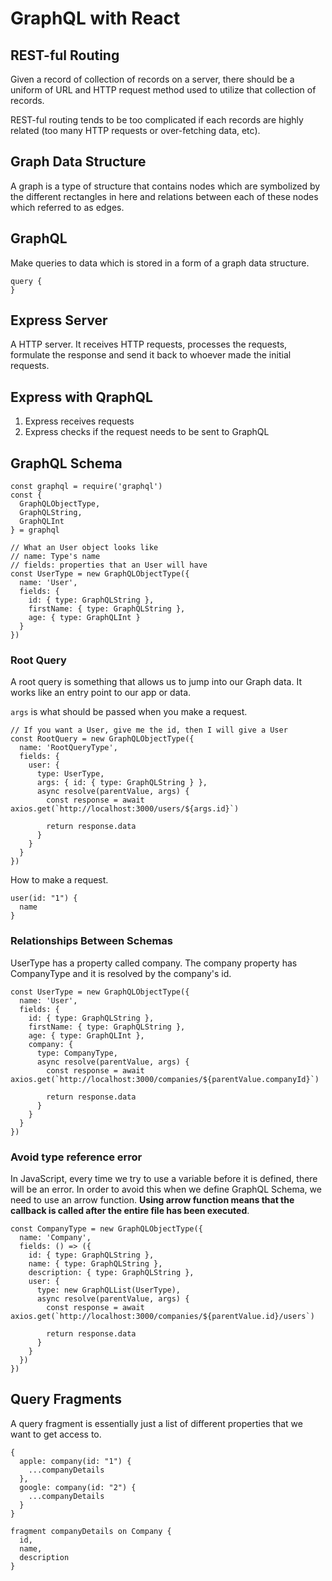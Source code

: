 # GraphQL with React

## REST-ful Routing 
Given a record of collection of records on a server, there should be a uniform of URL and HTTP request method used to utilize that collection of records.

REST-ful routing tends to be too complicated if each records are highly related (too many HTTP requests or over-fetching data, etc).

## Graph Data Structure
A graph is a type of structure that contains nodes which are symbolized by the  different rectangles in here and relations between each of these nodes which referred to  as edges.

## GraphQL
Make queries to data which is stored in a form of a graph data structure.
```
query {
}
```

## Express Server
A HTTP server. It receives HTTP requests, processes the requests, formulate the response and send it back to whoever made the initial requests.

## Express with QraphQL
1. Express receives requests 
2. Express checks if the request needs to be sent to GraphQL

## GraphQL Schema
```
const graphql = require('graphql')
const {
  GraphQLObjectType,
  GraphQLString,
  GraphQLInt
} = graphql

// What an User object looks like
// name: Type's name
// fields: properties that an User will have
const UserType = new GraphQLObjectType({
  name: 'User',
  fields: {
    id: { type: GraphQLString },
    firstName: { type: GraphQLString },
    age: { type: GraphQLInt }
  }
})
```

### Root Query
A root query is something that allows us to jump into our Graph data. It works like an entry point to our app or data.

`args` is what should be passed when you make a request.

```
// If you want a User, give me the id, then I will give a User
const RootQuery = new GraphQLObjectType({
  name: 'RootQueryType',
  fields: {
    user: {
      type: UserType,
      args: { id: { type: GraphQLString } },
      async resolve(parentValue, args) {
        const response = await axios.get(`http://localhost:3000/users/${args.id}`)
      
        return response.data
      }
    }
  }
})
```

How to make a request.
```
user(id: "1") {
  name
}
``` 

### Relationships Between Schemas
UserType has a property called company. The company property has CompanyType and it is resolved by the company's id.
```
const UserType = new GraphQLObjectType({
  name: 'User',
  fields: {
    id: { type: GraphQLString },
    firstName: { type: GraphQLString },
    age: { type: GraphQLInt },
    company: {
      type: CompanyType,
      async resolve(parentValue, args) {
        const response = await axios.get(`http://localhost:3000/companies/${parentValue.companyId}`)

        return response.data
      }
    }
  }
})
```

### Avoid type reference error
In JavaScript, every time we try to use a variable before it is defined, there will be an error. In order to avoid this when we define GraphQL Schema, we need to use an arrow function. **Using arrow function means that the callback is called after the entire file has been executed**.

```
const CompanyType = new GraphQLObjectType({
  name: 'Company',
  fields: () => ({
    id: { type: GraphQLString },
    name: { type: GraphQLString },
    description: { type: GraphQLString },
    user: {
      type: new GraphQLList(UserType),
      async resolve(parentValue, args) {
        const response = await axios.get(`http://localhost:3000/companies/${parentValue.id}/users`)

        return response.data
      }
    }
  })
})
``` 

## Query Fragments
A query fragment is essentially just a list of different properties that we want to get access to.
```
{
  apple: company(id: "1") {
    ...companyDetails
  },
  google: company(id: "2") {
    ...companyDetails
  }
}

fragment companyDetails on Company {
  id,
  name,
  description
}
```